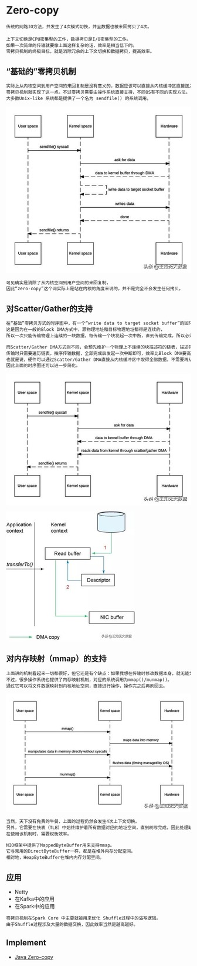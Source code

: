 # Zero-copy
```md
传统的网路IO方法，共发生了4次模式切换，并且数据也被来回拷贝了4次。

上下文切换是CPU密集型的工作，数据拷贝是I/O密集型的工作。
如果一次简单的传输就要像上面这样复杂的话，效率是相当低下的。
零拷贝机制的终极目标，就是消除冗余的上下文切换和数据拷贝，提高效率。
```
## “基础的”零拷贝机制
```md
实际上从内核空间到用户空间的来回复制是没有意义的，数据应该可以直接从内核缓冲区直接送入Socket缓冲区。
零拷贝机制就实现了这一点。不过零拷贝需要由操作系统直接支持，不同OS有不同的实现方法。
大多数Unix-like 系统都是提供了一个名为 sendfile() 的系统调用。
```
![](_pic/zero-copy-flow.png)
```md
可见确实是消除了从内核空间到用户空间的来回复制，
因此“zero-copy”这个词实际上是站在内核的角度来说的，并不是完全不会发生任何拷贝。
```

## 对Scatter/Gather的支持
```md
在“基础”零拷贝方式的时序图中，有一个“write data to target socket buffer”的回环。
这是因为在一般的Block DMA方式中，源物理地址和目标物理地址都得是连续的，
所以一次只能传输物理上连续的一块数据，每传输一个块发起一次中断，直到传输完成，所以必须要在两个缓冲区之间拷贝数据。
```
```md
而Scatter/Gather DMA方式则不同，会预先维护一个物理上不连续的块描述符的链表，描述符中包含有数据的起始地址和长度。
传输时只需要遍历链表，按序传输数据，全部完成后发起一次中断即可，效率比Block DMA要高。
也就是说，硬件可以通过Scatter/Gather DMA直接从内核缓冲区中取得全部数据，不需要再从内核缓冲区向Socket缓冲区拷贝数据。
因此上面的时序图还可以进一步简化。
```
![](_pic/zero-copy-Scatter-Gather.png)

![支持Scatter/Gather的零拷贝流程](_pic/zero-copy-flow-2.png)

## 对内存映射（mmap）的支持
```md
上面讲的机制看起来一切都很好，但它还是有个缺点：如果我想在传输时修改数据本身，就无能为力了。
不过，很多操作系统也提供了内存映射机制，对应的系统调用为mmap()/munmap()。
通过它可以将文件数据映射到内核地址空间，直接进行操作，操作完之后再刷回去。
```
![](_pic/zero-copy-mmap.png)
```md
当然，天下没有免费的午餐，上面的过程仍然会发生4次上下文切换。
另外，它需要在快表（TLB）中始终维护着所有数据对应的地址空间，直到刷写完成，因此处理缺页的overhead也会更大。
在使用该机制时，需要权衡效率。
```
```md
NIO框架中提供了MappedByteBuffer用来支持mmap。
它与常用的DirectByteBuffer一样，都是在堆外内存分配空间。
相对地，HeapByteBuffer在堆内内存分配空间。
```
## 应用
* Netty
* 在Kafka中的应用
* 在Spark中的应用
```md
零拷贝机制在Spark Core 中主要就被用来优化 Shuffle过程中的溢写逻辑。
由于Shuffle过程涉及大量的数据交换，因此效率当然是越高越好。
```

## Implement
* [Java Zero-copy](https://github.com/SunnnyChan/knowledge-Sys-of-Java/tree/master/java-network/zero-copy)
